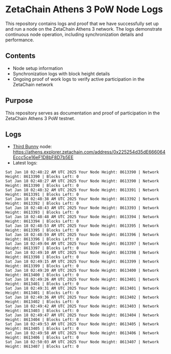 # ZetaChain Athens 3 PoW Node Logs
This repository contains logs and proof that we have successfully set up and run a node on the ZetaChain Athens 3 network. The logs demonstrate continuous node operation, including synchronization details and performance.

## Contents
- Node setup information
- Synchronization logs with block height details
- Ongoing proof of work logs to verify active participation in the ZetaChain network

## Purpose
This repository serves as documentation and proof of participation in the ZetaChain Athens 3 PoW testnet.

## Logs

- [Third Bunny](https://thirdbunny.xyz/) node: https://athens.explorer.zetachain.com/address/0x225254d35dE666064Eccc5ce16eF1D8bF8D7b5EE
- Latest logs:
```
Sat Jan 18 02:48:22 AM UTC 2025 Your Node Height: 8613390 | Network Height: 8613390 | Blocks Left: 0
Sat Jan 18 02:48:27 AM UTC 2025 Your Node Height: 8613390 | Network Height: 8613390 | Blocks Left: 0
Sat Jan 18 02:48:32 AM UTC 2025 Your Node Height: 8613391 | Network Height: 8613391 | Blocks Left: 0
Sat Jan 18 02:48:38 AM UTC 2025 Your Node Height: 8613392 | Network Height: 8613392 | Blocks Left: 0
Sat Jan 18 02:48:43 AM UTC 2025 Your Node Height: 8613393 | Network Height: 8613393 | Blocks Left: 0
Sat Jan 18 02:48:48 AM UTC 2025 Your Node Height: 8613394 | Network Height: 8613394 | Blocks Left: 0
Sat Jan 18 02:48:53 AM UTC 2025 Your Node Height: 8613395 | Network Height: 8613395 | Blocks Left: 0
Sat Jan 18 02:48:59 AM UTC 2025 Your Node Height: 8613396 | Network Height: 8613396 | Blocks Left: 0
Sat Jan 18 02:49:04 AM UTC 2025 Your Node Height: 8613397 | Network Height: 8613397 | Blocks Left: 0
Sat Jan 18 02:49:10 AM UTC 2025 Your Node Height: 8613398 | Network Height: 8613398 | Blocks Left: 0
Sat Jan 18 02:49:15 AM UTC 2025 Your Node Height: 8613399 | Network Height: 8613399 | Blocks Left: 0
Sat Jan 18 02:49:20 AM UTC 2025 Your Node Height: 8613400 | Network Height: 8613400 | Blocks Left: 0
Sat Jan 18 02:49:26 AM UTC 2025 Your Node Height: 8613401 | Network Height: 8613401 | Blocks Left: 0
Sat Jan 18 02:49:31 AM UTC 2025 Your Node Height: 8613401 | Network Height: 8613401 | Blocks Left: 0
Sat Jan 18 02:49:36 AM UTC 2025 Your Node Height: 8613402 | Network Height: 8613402 | Blocks Left: 0
Sat Jan 18 02:49:42 AM UTC 2025 Your Node Height: 8613403 | Network Height: 8613403 | Blocks Left: 0
Sat Jan 18 02:49:47 AM UTC 2025 Your Node Height: 8613404 | Network Height: 8613404 | Blocks Left: 0
Sat Jan 18 02:49:53 AM UTC 2025 Your Node Height: 8613405 | Network Height: 8613405 | Blocks Left: 0
Sat Jan 18 02:49:58 AM UTC 2025 Your Node Height: 8613406 | Network Height: 8613406 | Blocks Left: 0
Sat Jan 18 02:50:03 AM UTC 2025 Your Node Height: 8613407 | Network Height: 8613407 | Blocks Left: 0
```
